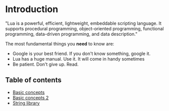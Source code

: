 # Introduction
"Lua is a powerful, efficient, lightweight, embeddable scripting language. It supports procedural programming, object-oriented programming, functional programming, data-driven programming, and data description."

The most fundamental things you <b>need</b> to know are:
- Google is your best friend. If you don't know something, google it.
- Lua has a huge manual. Use it. It will come in handy sometimes
- Be patient. Don't give up. Read.

## Table of contents
- [Basic concepts](1%20-%20Basic%20concepts.md)
- [Basic concepts 2](2%20-%20Basic%20concepts%202.md)
- [String library](3%20-%20String%20library.md)